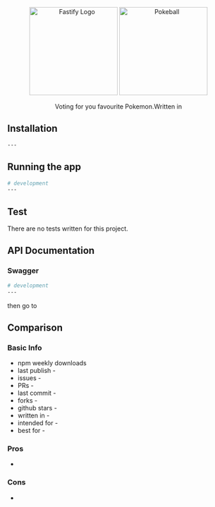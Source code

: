 <p align="center">
  <a href="http://nestjs.com/" target="blank"><img src="https://static-00.iconduck.com/assets.00/fastify-icon-512x329-1ypuqoar.png" width="200" alt="Fastify Logo" /></a>
  <a href="." target="blank"><img src="https://seeklogo.com/images/P/pokeball-logo-DC23868CA1-seeklogo.com.png" width="200" alt="Pokeball" /></a>
</p>

  <p align="center">Voting for you favourite Pokemon.Written in </p>
    <p align="center">
</p>

## Installation

```bash
---
```

## Running the app

```bash
# development
---

```

## Test

There are no tests written for this project.

## API Documentation
### Swagger

```bash
# development
---
```
then go to 

## Comparison

### Basic Info

- npm weekly downloads 
- last publish - 
- issues - 
- PRs - 
- last commit - 
- forks - 
- github stars - 
- written in - 
- intended for - 
- best for - 
### Pros

- 

### Cons

- 